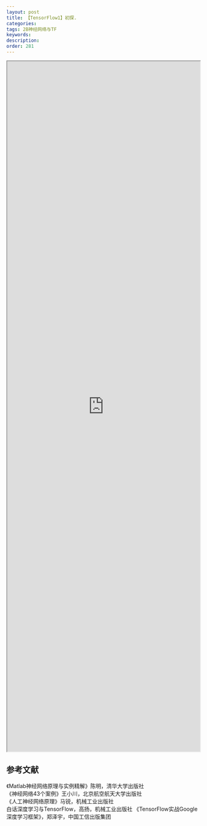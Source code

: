 ```yaml
---
layout: post
title: 【TensorFlow1】初探.
categories:
tags: 2B神经网络与TF
keywords:
description:
order: 281
---
```



<iframe src="http://www.guofei.site/StatisticsBlog/TF1.html" width="100%" height="1800em" marginwidth="10%"></iframe>

## 参考文献
《Matlab神经网络原理与实例精解》陈明，清华大学出版社   
《神经网络43个案例》王小川，北京航空航天大学出版社  
《人工神经网络原理》马锐，机械工业出版社  
白话深度学习与TensorFlow，高扬，机械工业出版社
《TensorFlow实战Google深度学习框架》，郑泽宇，中国工信出版集团
